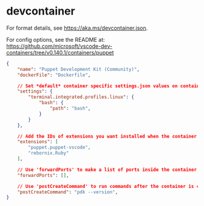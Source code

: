 # devcontainer


For format details, see https://aka.ms/devcontainer.json. 

For config options, see the README at:
https://github.com/microsoft/vscode-dev-containers/tree/v0.140.1/containers/puppet
 
```json
{
	"name": "Puppet Development Kit (Community)",
	"dockerFile": "Dockerfile",

	// Set *default* container specific settings.json values on container create.
	"settings": {
		"terminal.integrated.profiles.linux": {
			"bash": {
				"path": "bash",
			}
		}
	},

	// Add the IDs of extensions you want installed when the container is created.
	"extensions": [
		"puppet.puppet-vscode",
		"rebornix.Ruby"
	],

	// Use 'forwardPorts' to make a list of ports inside the container available locally.
	"forwardPorts": [],

	// Use 'postCreateCommand' to run commands after the container is created.
	"postCreateCommand": "pdk --version",
}
```